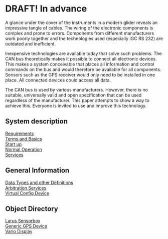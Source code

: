 DRAFT! In advance
===

A glance under the cover of the instruments in a modern glider reveals an impressive tangle of cables. The wiring of the electronic components is complex and prone to errors. Components from different manufacturers work poorly together and the technologies used (especially IGC RS 232) are outdated and inefficient.

Inexpensive technologies are available today that solve such problems. The CAN bus theoretically makes it possible to connect all electronic devices. This makes a system conceivable that places all information and control commands on the bus and would therefore be available for all components. Sensors such as the GPS receiver would only need to be installed in one place. All connected devices could access all data.

The CAN bus is used by various manufacturers. However, there is no suitable, universally valid and open specification that can be used regardless of the manufacturer. This paper attempts to show a way to achieve this. Everyone is invited to use and improve this technology.

System description
---
[Requirements](can_details/requirements.md)  
[Terms and Basics](can_details/terms_and_basics.md)  
[Start up](can_details/start_up.md)  
[Normal Operation](can_details/normal_operation.md)  
[Services](can_details/services.md)

General Information
---
[Data Types and other Definitions](can_details/definitions.md)  
[Arbitration Services](can_details/object_directory/arbitration.md)  
[Virtual Config Device](can_details/object_directory/config.md)  

Object Directory
---
[Larus Sensorbox](can_details/object_directory/sensorbox.md)  
[Generic GPS Device](can_details/object_directory/gps.md)  
[Vario Display](can_details/object_directory/vario_display.md)    

